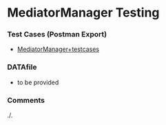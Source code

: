 # MediatorManager Testing

### Test Cases (Postman Export)
- [MediatorManager+testcases](./MediatorManager+testcases.json)

### DATAfile
- to be provided

### Comments
./.
